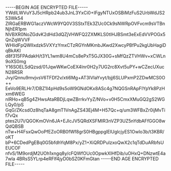 -----BEGIN AGE ENCRYPTED FILE-----
YWdlLWVuY3J5cHRpb24ub3JnL3YxCi0+IFgyNTUxOSBiMzFuS2UrbWdJS253Wk54
ZlRGaERBWG1aczVWcW9YQ0V3SStxTEk3ZUc0Ck9sNWRpOVFvcm9sVTBnNjhER1pm
NVBXR0NoZGdvK2dHd3dQZjVHWFQ2ZXMKLS0tIHJBSmt3eExEdVVPOGx5QnZqWVVF
WHlidFpQWlIxdzk5VXYzYmxCTzRGYnMKmbJKwd2XwcyPBfPu2kgUbHagiDqBkAKI
d8f315FPAdakH/t3YL1wm8U4mCs8ePxT5GJX30G+sMfQzZTVHWv+xCWLn9oXS0mg
Y16SOELSdQzsd/01JqwWKwCoEX4Inr0H2y7UG2rc8Xvt5uPY+wCZecUXucN28RSR
Jvy/Qnnu9mvjvsV6TFDf2v/xti6Mg+AT3IVIaYvyt/bjj6SLUPxmP2ZDwMCS0O++
EeVo9ERLHr7/DBZ1l4pHd9s5oW9GNdOKx8ASc4g7NQGSnRApFIYpYk8PzHxm6WEG
nlRHo+qB5g4ZHwsAtaRBDjLqwZBrrkvYyZ/NVo+v0H5CmxXMuGQ2gS2WGLQy0/pS
GqG/ZKcsdOz8hqTaA8gmT1VnAgZS43Ej4M+H57Qc+q/um3WFBxZr0ijMvTif7vQx
ptes2U7i/QGOKmOVn6JA+EJlcJV5QRdXSFMIR3nVZP3UZ5nYdbAFfGGO8wQdQBSB
nTw+H4FsxQwOoPfEZoORB0fWf8grS0HBgppglElUglcjyES1Owlo3b/t3KBR/oKT
bP+6CDedPgEBq0G5bfdhYqM8Px/yZ1+XiQRDPuIzxoQwX2c1qTdDuARbfsUEUCOF
nfvS/1M9ordjM2UOh1xngq8y/cFQWfOUc0OpwkXIHfDib/uOHxQ+DNzwtE4a7wla
4BRsS5YLrp4eRFlf4jyD0bSZ0KFmGtan
-----END AGE ENCRYPTED FILE-----

